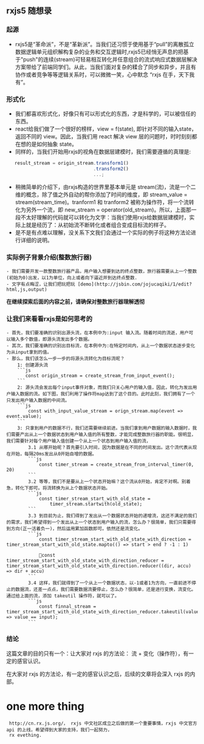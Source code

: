 ## rxjs5 随想录

### 起源
- rxjs5是“革命派”，不是“革新派”。当我们还习惯于使用基于“pull”的离散孤立数据逻辑单元组织解构复杂的业务和交互逻辑时,rxjs5已经悄无声息的把基于"push"的连续(stream)可轻易相互转化并任意组合的流式响应式数据层解决方案带给了前端同学们。从此，当我们面对复杂的糅合了同步和异步，并且有协作或者竞争等等逻辑关系时，可以微微一笑，心中默念 “rxjs 在手，天下我有”。

### 形式化
- 我们都喜欢形式化，好像只有可以形式化的东西，才是科学的，可以被信任的东西。
- react给我们做了一个很好的榜样，view = f(state), 即针对不同的输入state，返回不同的 view。因此，当我们用 react 解决 view 层的问题时，时时刻刻都在想的是如何抽象 state。
- 同样的，当我们开始用rxjs的视角在数据层建模时，我们需要遵循的真理是:
```js
   result_stream = origin_stream.transform1()
                                .transform2()
                                ...;
```
- 稍微简单的介绍下，由rxjs构造的世界里基本单元是 stream(流)，流是一个二维的概念，除了值之外自动的帮你添加了时间的维度，即 stream_value = stream(stream_time)。tranform1 和 tranform2 被称为操作符，将一个流转化为另外一个流，即 new_stream = operator(old_stream)。所以，上面那一段不太好理解的代码就可以转化为文字：当我们使用rxjs给数据层建模时，实际上就是经历了：从初始流不断转化或者组合变成目标流的样子。
- 是不是有点难以理解，没关系下文我们会通过一个实际的例子将这种方法论进行详细的说明。

### 实际例子背景介绍(整数旅行器)
    - 我们需要开发一款整数旅行器产品，用户输入想要到达的终点整数，旅行器需要从上一个整数(初始为0)出发，以1为单位，向上或者向下逼近并到达终点整数. 
    - 文字有点晦涩，让我们把玩把玩 [demo](http://jsbin.com/jojucaqiki/1/edit?html,js,output) 

**在继续探索后面的内容之前，请确保对整数旅行器理解透彻**

### 让我们来看看rxjs是如何思考的
    - 首先，我们要准确的识别出源头流，在本例中为:input 输入流。随着时间的流逝，用户可以输入多个数值，即源头流发出多个数据。
    - 其次，我们要准确的识别出目标流，在本例中为:在特定时间内，从上一个数据状态逐步变化为从input拿到的值。
    - 那么，我们该怎么一步一步的将源头流转化为目标流呢？
        1: 创建源头流
        ```js
           const origin_stream = create_stream_from_input_event();
        ```
        2: 源头流会发出每个input事件对象，而我们只关心用户的输入值，因此，转化为发出用户输入数据的流。如下图，我们利用了操作符map达到了这个目的。此时此刻，我们拥有了一个只发出用户输入数据的中间流。
        ```js
            const with_input_value_stream = orign_stream.map(event => event.value);
        ```
        3: 只拿到用户的数据不行，我们还需要继续前进。当我们拿到用户数据的输入数据时，我们需要产出从上一个数据状态到用户输入值的所有整数，才能完成整数旅行器的职能。很明显，我们需要针对每个用户输入值创建一个从上一个状态到用户输入值的流，
            3.1 从哪开始呢？首先要引入时间，因为数据是在不同的时间发出。这个流代表从现在开始，每隔20ms发出从0开始自增的数据。
            ```js
                const timer_stream = create_stream_from_interval_timer(0, 20)
            ```
            3.2 等等，我们不是要从上一个状态开始嘛？这个流从0开始，肯定不对啊。别着急，转化下即可。将流转换为从上个数据状态开始。
            ```js
                const timer_stream_start_with_old_state = 
                    timer_stream.startwith(old_state);
            ```
            3.3 到目前为止，我们得到了发出从一个数据状态开始的递增流，这还不满足的我们的需求，我们希望得到一个发出从上一个状态到用户输入的流，怎么办？很简单，我们只需要得到方向(正一活着负一)，然后运用累加函数即可。依然还是流变化。
            ```js
                const timer_stream_start_with_old_state_with_direction = timer_stream_start_with_old_state.mapto(() => start > end ? -1 : 1)

                const timer_stream_start_with_old_state_with_direction_reducer = timer_stream_start_with_old_state_with_direction.reducer((dir, accu) => dir + accu)
            ```
            3.4 这样，我们就得到了一个从上一个数据状态，以-1或者1为方向，一直前进不停止的数据流，还差一点点，我们需要数据流要停止，怎么办？很简单，还是进行变换，流变化。通过给上面的流，添加 takeutil 操作符，就可以了。
            ```js
                const finnal_stream = timer_stream_start_with_old_state_with_direction_reducer.takeutil(value => value == input);
            ```


### 结论

 这篇文章的目的只有一个：让大家对 rxjs 的方法论： 流 + 变化（操作符），有一定的感官认识。

 在大家对 rxjs 的方法论，有一定的感官认识之后，后续的文章将会深入 rxjs 的内部。


 # one more thing

     http://cn.rx.js.org/， rxjs 中文社区成立之后做的第一个重要事情，rxjs 中文官方api 的上线，希望得到大家的支持，我们一起努力，
     rx evething.
